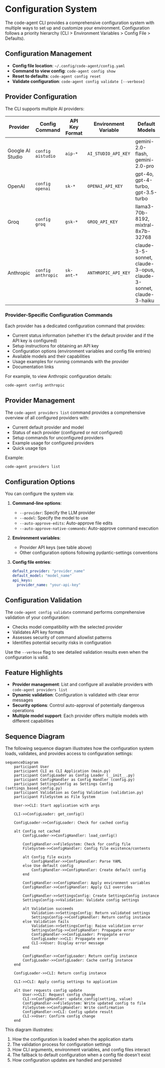 # Configuration System

The code-agent CLI provides a comprehensive configuration system with multiple ways to set up and customize your environment. Configuration follows a priority hierarchy (CLI > Environment Variables > Config File > Defaults).

## Configuration Management

- **Config file location**: `~/.config/code-agent/config.yaml`
- **Command to view config**: `code-agent config show`
- **Reset to defaults**: `code-agent config reset`
- **Validate configuration**: `code-agent config validate [--verbose]`

## Provider Configuration

The CLI supports multiple AI providers:

| Provider | Config Command | API Key Format | Environment Variable | Default Models |
|----------|---------------|----------------|---------------------|----------------|
| Google AI Studio | `config aistudio` | `aip-*` | `AI_STUDIO_API_KEY` | gemini-2.0-flash, gemini-2.0-pro |
| OpenAI | `config openai` | `sk-*` | `OPENAI_API_KEY` | gpt-4o, gpt-4-turbo, gpt-3.5-turbo |
| Groq | `config groq` | `gsk-*` | `GROQ_API_KEY` | llama3-70b-8192, mixtral-8x7b-32768 |
| Anthropic | `config anthropic` | `sk-ant-*` | `ANTHROPIC_API_KEY` | claude-3-5-sonnet, claude-3-opus, claude-3-sonnet, claude-3-haiku |

### Provider-Specific Configuration Commands

Each provider has a dedicated configuration command that provides:

- Current status information (whether it's the default provider and if the API key is configured)
- Setup instructions for obtaining an API key
- Configuration options (environment variables and config file entries)
- Available models and their capabilities
- Usage examples for running commands with the provider
- Documentation links

For example, to view Anthropic configuration details:
```bash
code-agent config anthropic
```

## Provider Management

The `code-agent providers list` command provides a comprehensive overview of all configured providers with:

- Current default provider and model
- Status of each provider (configured or not configured)
- Setup commands for unconfigured providers
- Example usage for configured providers
- Quick usage tips

Example:
```bash
code-agent providers list
```

## Configuration Options

You can configure the system via:

1. **Command-line options**:
   - `--provider`: Specify the LLM provider
   - `--model`: Specify the model to use
   - `--auto-approve-edits`: Auto-approve file edits
   - `--auto-approve-native-commands`: Auto-approve command execution

2. **Environment variables**:
   - Provider API keys (see table above)
   - Other configuration options following pydantic-settings conventions

3. **Config file entries**:
   ```yaml
   default_provider: "provider_name"
   default_model: "model_name"
   api_keys:
     provider_name: "your-api-key"
   ```

## Configuration Validation

The `code-agent config validate` command performs comprehensive validation of your configuration:

- Checks model compatibility with the selected provider
- Validates API key formats
- Assesses security of command allowlist patterns
- Identifies potential security risks in configuration

Use the `--verbose` flag to see detailed validation results even when the configuration is valid.

## Feature Highlights

- **Provider management**: List and configure all available providers with `code-agent providers list`
- **Dynamic validation**: Configuration is validated with clear error messages
- **Security options**: Control auto-approval of potentially dangerous operations
- **Multiple model support**: Each provider offers multiple models with different capabilities

## Sequence Diagram

The following sequence diagram illustrates how the configuration system loads, validates, and provides access to configuration settings:

```mermaid
sequenceDiagram
    participant User
    participant CLI as CLI Application (main.py)
    participant ConfigLoader as Config Loader (__init__.py)
    participant ConfigHandler as Config Handler (config.py)
    participant SettingsConfig as Settings Config (settings_based_config.py)
    participant Validation as Config Validation (validation.py)
    participant FileSystem as File System

    User->>CLI: Start application with args

    CLI->>ConfigLoader: get_config()

    ConfigLoader->>ConfigLoader: Check for cached config

    alt Config not cached
        ConfigLoader->>ConfigHandler: load_config()

        ConfigHandler->>FileSystem: Check for config file
        FileSystem->>ConfigHandler: Config file existence/contents

        alt Config file exists
            ConfigHandler->>ConfigHandler: Parse YAML
        else Use default config
            ConfigHandler->>ConfigHandler: Create default config
        end

        ConfigHandler->>ConfigHandler: Apply environment variables
        ConfigHandler->>ConfigHandler: Apply CLI overrides

        ConfigHandler->>SettingsConfig: Create SettingsConfig instance
        SettingsConfig->>Validation: Validate config settings

        alt Validation succeeds
            Validation->>SettingsConfig: Return validated settings
            SettingsConfig->>ConfigHandler: Return config instance
        else Validation fails
            Validation->>SettingsConfig: Raise validation error
            SettingsConfig->>ConfigHandler: Propagate error
            ConfigHandler->>ConfigLoader: Propagate error
            ConfigLoader->>CLI: Propagate error
            CLI->>User: Display error message
        end

        ConfigHandler->>ConfigLoader: Return config instance
        ConfigLoader->>ConfigLoader: Cache config instance
    end

    ConfigLoader->>CLI: Return config instance

    CLI->>CLI: Apply config settings to application

    alt User requests config update
        User->>CLI: Request config change
        CLI->>ConfigHandler: update_config(setting, value)
        ConfigHandler->>FileSystem: Write updated config to file
        FileSystem->>ConfigHandler: Write confirmation
        ConfigHandler->>CLI: Config update result
        CLI->>User: Confirm config change
    end
```

This diagram illustrates:
1. How the configuration is loaded when the application starts
2. The validation process for configuration settings
3. How CLI arguments, environment variables, and config files interact
4. The fallback to default configuration when a config file doesn't exist
5. How configuration updates are handled and persisted
